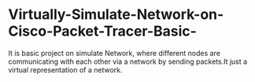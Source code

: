 # Virtually-Simulate-Network-on-Cisco-Packet-Tracer-Basic-
It is basic project on simulate Network, where different nodes are communicating with each other via a network by sending packets.It just a virtual representation of a network.
